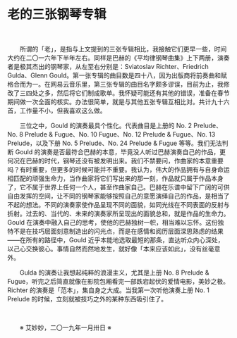 # 老的三张钢琴专辑

&emsp;&emsp;

&emsp;&emsp;所谓的「老」，是指与上文提到的三张专辑相比，我接触它们更早一些，时间大约在二〇一六年下半年左右。同样是巴赫的《平均律钢琴曲集》上下两册，演奏者是极其杰出的钢琴家，从左至右分别是：Sviatoslav Richter、Friedrich Gulda、Glenn Gould。第一张专辑的曲目数是四十八，因为出版商将前奏曲和赋格合而为一。在网易云音乐里，第三张专辑的曲目名字颇多谬误，目前为止，我修改了三四处之多，然后将它们制成歌单。我怀疑可能还有其他的错误，准备在春节期间做一次全面的核实。办法很简单，就是与其他五张专辑互相比对。共计九十六首，工作量不小，但我喜欢这么做。

&emsp;&emsp;三位之中，Gould 的演奏最具个性化。代表曲目是上册的 No. 2 Prelude、No. 8 Prelude & Fugue、No. 10 Fugue、No. 12 Prelude & Fugue、No. 13 Prelude，以及下册 No. 5 Prelude、No. 24 Prelude & Fugue 等等。我们无法判断 Gould 的演奏是否最符合巴赫的本意，毕竟没人听过巴赫演奏自己的作品，更何况在巴赫的时代，钢琴还没有被发明出来。我们不禁要问，作曲家的本意重要吗？有时重要，但更多的时候可能并不重要。我认为，伟大的作品拥有与自身命运相匹配的顽强生命力，当作曲家将它们写出来的那一刻，作品就只属于作品本身了，它不属于世界上任何一个人，甚至作曲家自己。巴赫在乐谱中留下广阔的可供自由发挥的空间，让不同的钢琴家能够按照自己的意愿演绎自己的作品，是相当了不起的想法。不同的演奏家使作品呈现不同的面貌，如同光线在不同表面的反射与折射。过去的、当代的、未来的演奏家所呈现出的面貌总和，就是作品的生命力。Gould 在演奏中融入自己的思考，使他的巴赫独树一帜，相当难以忘怀。这份独特不是在技巧层面刻意制造出的闪光点，而是在感情和阅历层面深思熟虑的结果——在所有的路径中，Gould 近乎本能地选取最短的那条，直达听众内心深处，以己心交换彼心。事情自然而然地发生，就好像「本来应该如此」，没有丝毫意外。

&emsp;&emsp;Gulda 的演奏让我想起纯粹的浪漫主义，尤其是上册 No. 8 Prelude & Fugue，听完之后简直就像在影院包厢看完一部跌宕起伏的爱情电影，美妙之极。Richter 的演奏是「范本」，集自身之大成。当我第一次听他演奏上册 No. 1 Prelude 的时候，立刻就被技巧之外的某种东西吸引住了。

&emsp;&emsp;

&emsp;&emsp;※ 艾妙妙，二〇一九年一月卅日 ※
